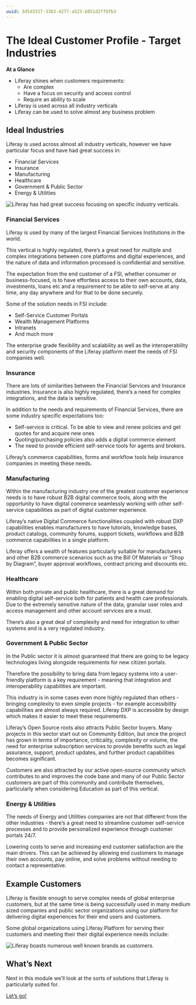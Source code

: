 ```yaml
---
uuid: 3d5d3317-3383-4277-a523-b851d2ff8fb3
---
```


# The Ideal Customer Profile - Target Industries

**At a Glance**

* Liferay shines when customers requirements:
  * Are complex
  * Have a focus on security and access control
  * Require an ability to scale
* Liferay is used across all industry verticals
* Liferay can be used to solve almost any business problem

## Ideal Industries

Liferay is used across almost all industry verticals, however we have particular focus and have had great success in:

* Financial Services
* Insurance
* Manufacturing
* Healthcare
* Government & Public Sector
* Energy & Utilities

![Liferay has had great success focusing on specific industry verticals.](./the-ideal-customer-profile-target-industries/images/01.png)

### Financial Services

Liferay is used by many of the largest Financial Services Institutions in the world.

This vertical is highly regulated, there’s a great need for multiple and complex integrations between core platforms and digital experiences, and the nature of data and information processed is confidential and sensitive.

The expectation from the end customer of a FSI, whether consumer or business-focused, is to have effortless access to their own accounts, data, investments, loans etc and a requirement to be able to self-serve at any time, any day anywhere and for that to be done securely.

Some of the solution needs in FSI include:

* Self-Service Customer Portals
* Wealth Management Platforms
* Intranets
* And much more

The enterprise grade flexibility and scalability as well as the interoperability and security components of the Liferay platform meet the needs of FSI companies well.

### Insurance

There are lots of similarities between the Financial Services and Insurance industries.  Insurance is also highly regulated, there’s a need for complex integrations, and the data is sensitive.

In addition to the needs and requirements of Financial Services, there are some industry specific expectations too:

* Self-service is critical. To be able to view and renew policies and get quotes for and acquire new ones
* Quoting/purchasing policies also adds a digital commerce element
* The need to provide efficient self-service tools for agents and brokers.

Liferay’s commerce capabilities, forms and workflow tools help insurance companies in meeting these needs.

### Manufacturing

Within the manufacturing industry one of the greatest customer experience needs is to have robust B2B digital commerce tools, along with the opportunity to have digital commerce seamlessly working with other self-service capabilities as part of digital customer experience.

Liferay’s native Digital Commerce functionalities coupled with robust DXP capabilities enables manufacturers to have tutorials, knowledge bases, product catalogs, community forums, support tickets, workflows and B2B commerce capabilities in a single platform.

Liferay offers a wealth of features particularly suitable for manufacturers and other B2B commerce scenarios such as the Bill Of Materials or “Shop by Diagram”, buyer approval workflows, contract pricing and discounts etc.

### Healthcare

Within both private and public healthcare, there is a great demand for enabling digital self-service both for patients and health care professionals. Due to the extremely sensitive nature of the data, granular user roles and access management and other account services are a must.

There’s also a great deal of complexity and need for integration to other systems and is a very regulated industry.

### Government & Public Sector

In the Public sector it is almost guaranteed that there are going to be legacy technologies living alongside requirements for new citizen portals.

Therefore the possibility to bring data from legacy systems into a user-friendly platform is a key requirement - meaning that integration and interoperability capabilities are important.

This industry is in some cases even more highly regulated than others - bringing complexity to even simple projects - for example accessibility capabilities are almost always required.  Liferay DXP is accessible by design which makes it easier to meet these requirements.

Liferay’s Open Source roots also attracts Public Sector buyers. Many projects in this sector start out on Community Edition, but once the project has grown in terms of importance, criticality, complexity or volume, the need for enterprise subscription services to provide benefits such as legal assurance, support, product updates, and further product capabilities becomes significant.

Customers are also attracted by our active open-source community which contributes to and improves the code base and many of our Public Sector customers are part of this community and contribute themselves, particularly when considering Education as part of this vertical.

### Energy & Utilities

The needs of Energy and Utilities companies are not that different from the other industries - there’s a great need to streamline customer self-service processes and to provide personalized experience through customer portals 24/7.

Lowering costs to serve and increasing end customer satisfaction are the main drivers. This can be achieved by allowing end customers to manage their own accounts, pay online, and solve problems without needing to contact a representative.

## Example Customers

Liferay is flexible enough to serve complex needs of global enterprise customers, but at the same time is being successfully used in many medium sized companies and public sector organizations using our platform for delivering digital experiences for their end users and customers.

Some global organizations using Liferay Platform for serving their customers and meeting their their digital experience needs include:

![Liferay boasts numerous well known brands as customers.](./the-ideal-customer-profile-target-industries/images/02.png)

## What’s Next

Next in this module we’ll look at the sorts of solutions that Liferay is particularly suited for.

[Let’s go!](./the-ideal-customer-profile-target-solutions.md)
